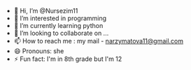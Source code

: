 - 👋 Hi, I’m @Nursezim11
- 👀 I’m interested in programming
- 🌱 I’m currently learning python
- 💞️ I’m looking to collaborate on ...
- 📫 How to reach me : my mail - narzymatova11@gmail.com
- 😄 Pronouns: she
- ⚡ Fun fact: I'm in 8th grade but I'm 12

<!---
Nursezim11/Nursezim11 is a ✨ special ✨ repository because its `README.md` (this file) appears on your GitHub profile.
You can click the Preview link to take a look at your changes.
--->
